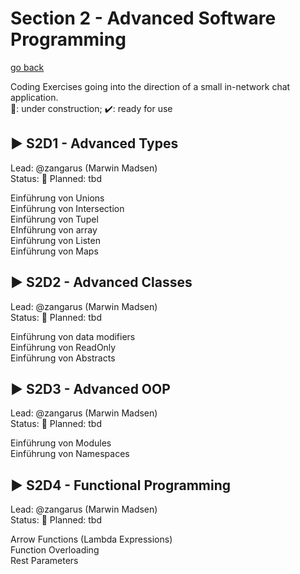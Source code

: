 
# Section 2 - Advanced Software Programming

[go back](https://github.com/VDI-CodING/codeING-main)

Coding Exercises going into the direction of a small in-network chat application.  
:construction:: under construction; :heavy_check_mark:: ready for use


## :arrow_forward: S2D1 - Advanced Types
Lead: @zangarus (Marwin Madsen)  
Status: :construction:
Planned: tbd  

Einführung von Unions  
Einführung von Intersection  
Einführung von Tupel  
EInführung von array  
Einführung von Listen  
Einführung von Maps  

## :arrow_forward: S2D2 - Advanced Classes
Lead: @zangarus (Marwin Madsen)  
Status: :construction:
Planned: tbd  

Einführung von data modifiers  
Einführung von ReadOnly  
Einführung von Abstracts  

## :arrow_forward: S2D3 - Advanced OOP
Lead: @zangarus (Marwin Madsen)  
Status: :construction:
Planned: tbd  

Einführung von Modules  
Einführung von Namespaces  


## :arrow_forward: S2D4 - Functional Programming
Lead: @zangarus (Marwin Madsen)  
Status: :construction:
Planned: tbd  

Arrow Functions (Lambda Expressions)  
Function Overloading  
Rest Parameters  

